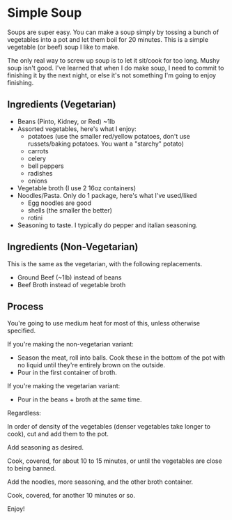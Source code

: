 # Simple Soup

Soups are super easy. You can make a soup simply by tossing a bunch of vegetables into a pot and let them boil for 20 minutes. This is a simple vegetable (or beef) soup I like to make.

The only real way to screw up soup is to let it sit/cook for too long. Mushy soup isn't good. I've learned that when I do make soup, I need to commit to finishing it by the next night, or else it's not something I'm going to enjoy finishing.

## Ingredients (Vegetarian)

- Beans (Pinto, Kidney, or Red) ~1lb
- Assorted vegetables, here's what I enjoy:
    - potatoes (use the smaller red/yellow potatoes, don't use russets/baking potatoes. You want a "starchy" potato)
    - carrots
    - celery
    - bell peppers
    - radishes
    - onions
- Vegetable broth (I use 2 16oz containers)
- Noodles/Pasta. Only do 1 package, here's what I've used/liked
    - Egg noodles are good
    - shells (the smaller the better)
    - rotini
- Seasoning to taste. I typically do pepper and italian seasoning.

## Ingredients (Non-Vegetarian)

This is the same as the vegetarian, with the following replacements.

- Ground Beef (~1lb) instead of beans
- Beef Broth instead of vegetable broth

## Process

You're going to use medium heat for most of this, unless otherwise specified.

If you're making the non-vegetarian variant:

- Season the meat, roll into balls. Cook these in the bottom of the pot with no liquid until they're entirely brown on the outside.
- Pour in the first container of broth.

If you're making the vegetarian variant:

- Pour in the beans + broth at the same time.

Regardless:

In order of density of the vegetables (denser vegetables take longer to cook), cut and add them to the pot.

Add seasoning as desired.

Cook, covered, for about 10 to 15 minutes, or until the vegetables are close to being banned.

Add the noodles, more seasoning, and the other broth container.

Cook, covered, for another 10 minutes or so.

Enjoy!
